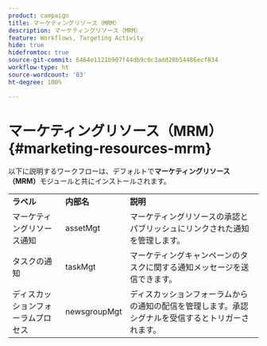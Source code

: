 ```yaml
---
product: campaign
title: マーケティングリソース（MRM）
description: マーケティングリソース（MRM）
feature: Workflows, Targeting Activity
hide: true
hidefromtoc: true
source-git-commit: 6464e1121b907f44db9c0c3add28b54486ecf834
workflow-type: ht
source-wordcount: '83'
ht-degree: 100%

---
```



# マーケティングリソース（MRM）{#marketing-resources-mrm}

以下に説明するワークフローは、デフォルトで&#x200B;**マーケティングリソース（MRM）**&#x200B;モジュールと共にインストールされます。

<table> 
 <tbody> 
  <tr> 
   <td> <strong>ラベル</strong><br /> </td> 
   <td> <strong>内部名</strong><br /> </td> 
   <td> <strong>説明</strong><br /> </td> 
  </tr> 
  <tr> 
   <td> <span class="uicontrol">マーケティングリソース通知</span> <br /> </td> 
   <td> <span class="uicontrol">assetMgt</span> <br /> </td> 
   <td> マーケティングリソースの承認とパブリッシュにリンクされた通知を管理します。<br /> </td> 
  </tr> 
  <tr> 
   <td> <span class="uicontrol">タスクの通知</span> <br /> </td> 
   <td> <span class="uicontrol">taskMgt</span> <br /> </td> 
   <td> マーケティングキャンペーンのタスクに関する通知メッセージを送信できます。<br /> </td> 
  </tr> 
  <tr> 
   <td> <span class="uicontrol">ディスカッションフォーラムプロセス</span> <br /> </td> 
   <td> <span class="uicontrol">newsgroupMgt</span> <br /> </td> 
   <td> ディスカッションフォーラムからの通知の配信を管理します。承認シグナルを受信するとトリガーされます。<br /> </td> 
  </tr> 
 </tbody> 
</table>

